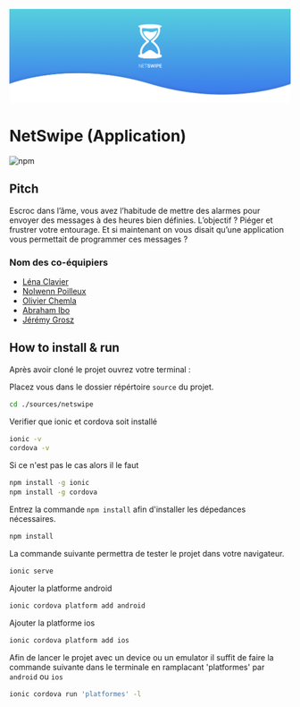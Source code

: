 ![logo](medias/banner.png)

# NetSwipe (Application)

![npm](https://img.shields.io/badge/Version-1.4-blue.svg)

## Pitch

 Escroc dans l’âme, vous avez l’habitude de mettre des alarmes pour envoyer des messages à des heures bien définies. L’objectif ? Piéger et frustrer votre entourage.
 Et si maintenant on vous disait qu’une application vous permettait de programmer ces messages ?

### Nom des co-équipiers

- [Léna Clavier](https://github.com/l-naC)
- [Nolwenn Poilleux](https://github.com/nute-25)
- [Olivier Chemla](https://github.com/olivech12)
- [Abraham Ibo](https://github.com/abrahamibo)
- [Jérémy Grosz](https://github.com/jeremygsz)

## How to install & run

Après avoir cloné le projet ouvrez votre terminal :

Placez vous dans le dossier répértoire `source` du projet.

```bash
cd ./sources/netswipe
```

Verifier que ionic et cordova soit installé

```bash
ionic -v
cordova -v
```

Si ce n'est pas le cas alors il le faut

```bash
npm install -g ionic
npm install -g cordova
```

Entrez la commande `npm install` afin d'installer les dépedances nécessaires.

```bash
npm install
```

La commande suivante permettra de tester le projet dans votre navigateur.

```bash
ionic serve
```

Ajouter la platforme android

```bash
ionic cordova platform add android
```

Ajouter la platforme ios

```bash
ionic cordova platform add ios
```

Afin de lancer le projet avec un device ou un emulator il suffit de faire la commande suivante dans le terminale en ramplacant 'platformes' par `android` ou `ios`

```bash
ionic cordova run 'platformes' -l
```